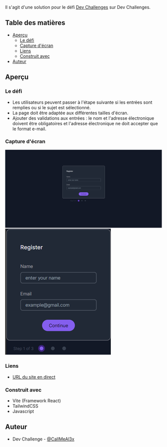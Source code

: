Il s'agit d'une solution pour le défi [Dev Challenges](https://devchallenges.io/challenge/35) sur Dev Challenges.

## Table des matières

- [Aperçu](#aperçu)
  - [Le défi](#le-défi)
  - [Capture d'écran](#capture-décran)
  - [Liens](#liens)
  - [Construit avec](#construit-avec)
- [Auteur](#auteur)

## Aperçu

### Le défi

- Les utilisateurs peuvent passer à l'étape suivante si les entrées sont remplies ou si le sujet est sélectionné.
- La page doit être adaptée aux différentes tailles d'écran.
- Ajouter des validations aux entrées : le nom et l'adresse électronique doivent être obligatoires et l'adresse électronique ne doit accepter que le format e-mail.

### Capture d'écran

![Desktop](./desktop.png)
![Mobile](./mobile.png)

### Liens

- [URL du site en direct](https://multi-step-form-b-alexandre.netlify.app)


### Construit avec

- Vite (Framework React)
- TailwindCSS
- Javascript

## Auteur

- Dev Challenge - [@CallMeAl3x](https://devchallenges.io/profile/4b9e326e-7fac-4811-b859-ca80373be3dd)